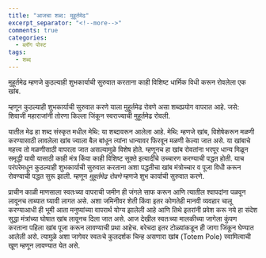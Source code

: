 ```yaml
---
title: "आजचा शब्द: मुहूर्तमेढ"
excerpt_separator: "<!--more-->"
comments: true
categories:
  - ब्लॉग पोस्ट
tags:
  - शब्द
---
```

मुहूर्तमेढ म्हणजे कुठल्याही शुभकार्याची सुरुवात करताना काही विशिष्ट धार्मिक विधी करून रोवलेला एक खांब. 
<!--more-->
म्हणून कुठल्याही शुभकार्याची सुरुवात करणे याला मुहूर्तमेढ रोवणे असा शब्दप्रयोग वापरात आहे. 
जसे: शिवाजी महाराजांनी तोरणा किल्ला जिंकून स्वराज्याची मुहूर्तमेढ रोवली.

यातील मेढ हा शब्द संस्कृत मधील मेथि: या शब्दावरून आलेला आहे. मेथि: म्हणजे खांब, विशेषेकरून मळणी करण्यासाठी लावलेला खांब ज्याला बैल बांधून त्यांना धान्यावर फिरवून मळणी केल्या जात असे. या खांबाचे महत्त्व तो मळणीसाठी  वापरला जात असल्यामुळे विशेष होते. म्हणूनच हा खांब रोवतांना भरपूर धान्य मिळून समृद्धी यावी यासाठी काही मंत्र किंवा काही विशिष्ट सूक्ते इत्यादींचे उच्चारण करण्याची पद्धत होती. याच परंपरेमधून कुठल्याही शुभकार्याची सुरुवात करताना अशा पद्धतीचा खांब मंत्रोच्चार व पूजा विधी करून रोवण्याची पद्धत सुरू झाली. म्हणून *मुहूर्तमेढ रोवणे* म्हणजे शुभ कार्याची सुरुवात करणे.

प्राचीन काळी माणसाला स्वतःच्या वापराची जमीन ही जंगले साफ करून आणि त्यातील श्वापदांना पळवून लावूनच ताब्यात घ्यावी लागत असे. अशा जमिनीवर शेती किंवा इतर कोणतेही मानवी व्यवहार चालू करण्याआधी ही भूमी आता मनुष्यांच्या वापरार्थ योग्य झालेली आहे आणि तिथे इतरांनी प्रवेश करू नये हा संदेश सुद्धा मंत्रांच्या घोषात खांब लावूनच दिला जात असे. आज देखील स्वतःच्या मालकीच्या जागेला कुंपण करताना पहिला खांब पूजा करून लावण्याची प्रथा आहेच. बरेचदा इतर टोळ्यांकडून ही जागा जिंकून घेण्यात आलेली असे. त्यामुळे अशा जागेवर स्वतःचे कुलदर्शक चिन्ह असणारा खांब (Totem Pole) स्वामित्वाची खूण म्हणून लावण्यात येत असे.